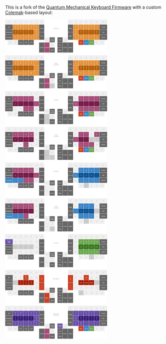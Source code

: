 This is a fork of the [Quantum Mechanical Keyboard Firmware] with a custom
[Colemak]-based layout:

![Keyboard layout](keyboards/ergodox_ez/keymaps/custom/keymap.png)

  [Colemak]: https://colemak.com/
  [Quantum Mechanical Keyboard Firmware]: https://github.com/qmk/qmk_firmware
